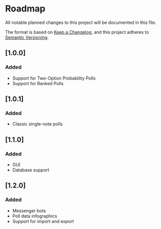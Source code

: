 # Roadmap

All notable planned changes to this project will be documented in this file.

The format is based on [Keep a Changelog](https://keepachangelog.com/en/1.0.0/), and this project adheres
to [Semantic Versioning](https://semver.org/spec/v2.0.0.html).

## [1.0.0]

### Added

+ Support for Two-Option Probability Polls
+ Support for Ranked Polls

## [1.0.1]

### Added

+ Classic single-vote polls 


## [1.1.0]

### Added

+ GUI
+ Database support


## [1.2.0]
### Added


+ Messenger bots
+ Poll data infographics
+ Support for import and export